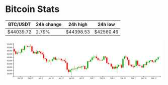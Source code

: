 # Bitcoin Stats

BTC/USDT|24h change|24h high|24h low|
|---|---|---|---|
|$44039.72|2.79%|$44398.53|$42560.46|

<img src="./chart.svg">
